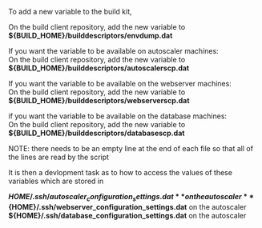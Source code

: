 To add a new variable to the build kit,

On the build client repository, add the new variable to **${BUILD_HOME}/builddescriptors/envdump.dat**  

If you want the variable to be available on autoscaler machines:  
On the build client repository, add the new variable to **${BUILD_HOME}/builddescriptors/autoscalerscp.dat**  

If you want the variable to be available on the webserver machines:  
On the build client repository, add the new variable to **${BUILD_HOME}/builddescriptors/webserverscp.dat**  

if you want the variable to be available on the database machines:  
On the build client repository, add the new variable to **${BUILD_HOME}/builddescriptors/databasescp.dat**  

NOTE: there needs to be an empty line at the end of each file so that all of the lines are read by the script

It is then a devlopment task as to how to access the values of these variables which are stored in

**${HOME}/.ssh/autoscaler_configuration_settings.dat** on the autoscaler  
**${HOME}/.ssh/webserver_configuration_settings.dat** on the autoscaler  
**${HOME}/.ssh/database_configuration_settings.dat** on the autoscaler  
